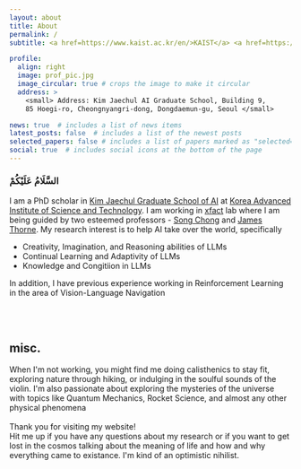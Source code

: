 ```yaml
---
layout: about
title: About
permalink: /
subtitle: <a href=https://www.kaist.ac.kr/en/>KAIST</a> <a href=https://gsai.kaist.ac.kr/>Kim Jaechul Graduate School of AI </a>

profile:
  align: right
  image: prof_pic.jpg
  image_circular: true # crops the image to make it circular
  address: >
    <small> Address: Kim Jaechul AI Graduate School, Building 9,
    85 Hoegi-ro, Cheongnyangri-dong, Dongdaemun-gu, Seoul </small>

news: true  # includes a list of news items
latest_posts: false  # includes a list of the newest posts
selected_papers: false # includes a list of papers marked as "selected={true}"
social: true  # includes social icons at the bottom of the page
---
```


<div class='info'>
<h3 title='Hello in Arabic' style='font-family: adobe arabic'> السَّلَامُ عَلَيْكُمْ </h3>
<p> I am a PhD scholar in <u>Kim Jaechul Graduate School of AI</u> at <u>Korea Advanced Institute of Science and Technology</u>. I am working in <a href="https://xfact.net/"> xfact</a> lab where I am being guided by two esteemed professors -  <a href='https://sites.google.com/a/kaist.edu/song-chong'>Song Chong</a> and <a href='https://jamesthorne.com/'> James Thorne</a>. My research interest is to help AI take over the world, specifically
<ul>
  <li> Creativity, Imagination, and Reasoning abilities of LLMs </li>
  <li> Continual Learning and Adaptivity of  LLMs</li>
  <li> Knowledge and Congitiion in LLMs </li>
</ul>
In addition, I have previous experience working in Reinforcement Learning in the area of Vision-Language Navigation </p>
<br><br>
<h2> misc. </h2>
<p> When I'm not working, you might find me doing calisthenics to stay fit, exploring nature through hiking, or indulging in the soulful sounds of the violin. I'm also passionate about exploring the mysteries of the universe with topics like Quantum Mechanics, Rocket Science, and almost any other physical phenomena
<br><br>
Thank you for visiting my website! <br>
Hit me up if you have any questions about my research or if you want to get lost in the cosmos talking about the meaning of life and how and why everything came to existance. I'm kind of an optimistic nihilist. </p>
</div>